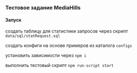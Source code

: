 ### Тестовое задание MediaHills

#### Запуск

создать таблицу для статистики запросов через скрипт ``data/sql/statRequest.sql``

создать конфиги на основе примеров из каталога ``configs``

установить зависимости через ``npm i``

выполнить тестовый скрипт ``npm run-script start``